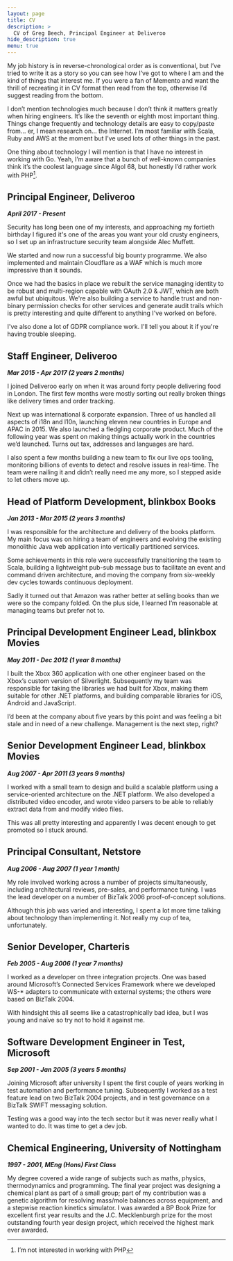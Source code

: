 ```yaml
---
layout: page
title: CV
description: >
  CV of Greg Beech, Principal Engineer at Deliveroo
hide_description: true
menu: true
---
```


My job history is in reverse-chronological order as is conventional, but I’ve tried to write it as a story so you can see how I’ve got to where I am and the kind of things that interest me. If you were a fan of Memento and want the thrill of recreating it in CV format then read from the top, otherwise I’d suggest reading from the bottom.

I don’t mention technologies much because I don’t think it matters greatly when hiring engineers. It’s like the seventh or eighth most important thing. Things change frequently and technology details are easy to copy/paste from... er, I mean research on... the Internet. I’m most familiar with Scala, Ruby and AWS at the moment but I’ve used lots of other things in the past.

One thing about technology I will mention is that I have no interest in working with Go. Yeah, I’m aware that a bunch of well-known companies think it’s the coolest language since Algol 68, but honestly I’d rather work with PHP[^1].

## Principal Engineer, Deliveroo

***April 2017 - Present***

Security has long been one of my interests, and approaching my fortieth birthday I figured it's one of the areas you want your old crusty engineers, so I set up an infrastructure security team alongside Alec Muffett.

We started and now run a successful big bounty programme. We also implemented and maintain Cloudflare as a WAF which is much more impressive than it sounds.

Once we had the basics in place we rebuilt the service managing identity to be robust and multi-region capable with OAuth 2.0 & JWT, which are both awful but ubiquitous. We're also building a service to handle trust and non-binary permission checks for other services and generate audit trails which is pretty interesting and quite different to anything I've worked on before.

I've also done a lot of GDPR compliance work. I'll tell you about it if you're having trouble sleeping.

## Staff Engineer, Deliveroo

***Mar 2015 - Apr 2017 (2 years 2 months)***

I joined Deliveroo early on when it was around forty people delivering food in London. The first few months were mostly sorting out really broken things like delivery times and order tracking.

Next up was international & corporate expansion. Three of us handled all aspects of i18n and l10n, launching eleven new countries in Europe and APAC in 2015. We also launched a fledgling corporate product. Much of the following year was spent on making things actually work in the countries we’d launched. Turns out tax, addresses and languages are hard.

I also spent a few months building a new team to fix our live ops tooling, monitoring billions of events to detect and resolve issues in real-time. The team were nailing it and didn’t really need me any more, so I stepped aside to let others move up.

## Head of Platform Development, blinkbox Books

***Jan 2013 - Mar 2015 (2 years 3 months)***

I was responsible for the architecture and delivery of the books platform. My main focus was on hiring a team of engineers and evolving the existing monolithic Java web application into vertically partitioned services.

Some achievements in this role were successfully transitioning the team to Scala, building a lightweight pub-sub message bus to facilitate an event and command driven architecture, and moving the company from six-weekly dev cycles towards continuous deployment.

Sadly it turned out that Amazon was rather better at selling books than we were so the company folded. On the plus side, I learned I’m reasonable at managing teams but prefer not to.

## Principal Development Engineer Lead, blinkbox Movies

***May 2011 - Dec 2012 (1 year 8 months)***

I built the Xbox 360 application with one other engineer based on the Xbox’s custom version of Silverlight. Subsequently my team was responsible for taking the libraries we had built for Xbox, making them suitable for other .NET platforms, and building comparable libraries for iOS, Android and JavaScript.

I’d been at the company about five years by this point and was feeling a bit stale and in need of a new challenge. Management is the next step, right?

## Senior Development Engineer Lead, blinkbox Movies

***Aug 2007 - Apr 2011 (3 years 9 months)***

I worked with a small team to design and build a scalable platform using a service-oriented architecture on the .NET platform. We also developed a distributed video encoder, and wrote video parsers to be able to reliably extract data from and modify video files.

This was all pretty interesting and apparently I was decent enough to get promoted so I stuck around.

## Principal Consultant, Netstore

***Aug 2006 - Aug 2007 (1 year 1 month)***

My role involved working across a number of projects simultaneously, including architectural reviews, pre-sales, and performance tuning. I was the lead developer on a number of BizTalk 2006 proof-of-concept solutions.

Although this job was varied and interesting, I spent a lot more time talking about technology than implementing it. Not really my cup of tea, unfortunately.

## Senior Developer, Charteris

***Feb 2005 - Aug 2006 (1 year 7 months)***

I worked as a developer on three integration projects. One was based around Microsoft’s Connected Services Framework where we developed WS-* adapters to communicate with external systems; the others were based on BizTalk 2004.

With hindsight this all seems like a catastrophically bad idea, but I was young and naïve so try not to hold it against me.

## Software Development Engineer in Test, Microsoft

***Sep 2001 - Jan 2005 (3 years 5 months)***

Joining Microsoft after university I spent the first couple of years working in test automation and performance tuning. Subsequently I worked as a test feature lead on two BizTalk 2004 projects, and in test governance on a BizTalk SWIFT messaging solution.

Testing was a good way into the tech sector but it was never really what I wanted to do. It was time to get a dev job.

## Chemical Engineering, University of Nottingham

***1997 - 2001, MEng (Hons) First Class***

My degree covered a wide range of subjects such as maths, physics, thermodynamics and programming. The final year project was designing a chemical plant as part of a small group; part of my contribution was a genetic algorithm for resolving mass/mole balances across equipment, and a stepwise reaction kinetics simulator. I was awarded a BP Book Prize for excellent first year results and the J.C. Mecklenburgh prize for the most outstanding fourth year design project, which received the highest mark ever awarded.

[^1]: I’m not interested in working with PHP
